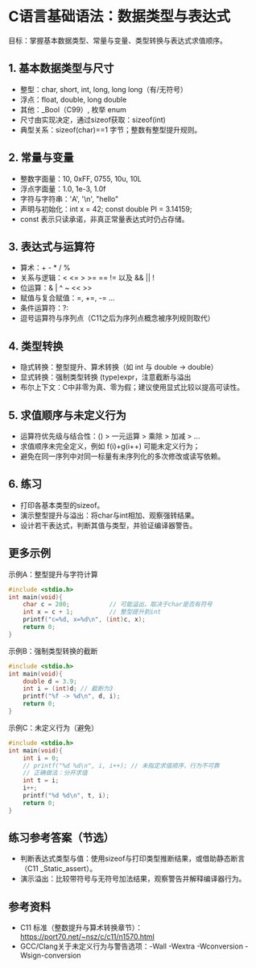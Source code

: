 # C语言基础语法：数据类型与表达式

目标：掌握基本数据类型、常量与变量、类型转换与表达式求值顺序。

## 1. 基本数据类型与尺寸
- 整型：char, short, int, long, long long（有/无符号）
- 浮点：float, double, long double
- 其他：_Bool（C99）, 枚举 enum
- 尺寸由实现决定，通过sizeof获取：sizeof(int)
- 典型关系：sizeof(char)==1 字节；整数有整型提升规则。

## 2. 常量与变量
- 整数字面量：10, 0xFF, 0755, 10u, 10L
- 浮点字面量：1.0, 1e-3, 1.0f
- 字符与字符串：'A', '\n', "hello"
- 声明与初始化：int x = 42; const double PI = 3.14159;
- const 表示只读承诺，非真正常量表达式时仍占存储。

## 3. 表达式与运算符
- 算术：+ - * / %
- 关系与逻辑：< <= > >= == != 以及 && || !
- 位运算：& | ^ ~ << >>
- 赋值与复合赋值：=, +=, -= ...
- 条件运算符：?:
- 逗号运算符与序列点（C11之后为序列点概念被序列规则取代）

## 4. 类型转换
- 隐式转换：整型提升、算术转换（如 int 与 double -> double）
- 显式转换：强制类型转换 (type)expr，注意截断与溢出
- 布尔上下文：C中非零为真、零为假；建议使用显式比较以提高可读性。

## 5. 求值顺序与未定义行为
- 运算符优先级与结合性：() > 一元运算 > 乘除 > 加减 > ...
- 求值顺序未完全定义，例如 f(i)+g(i++) 可能未定义行为；
- 避免在同一序列中对同一标量有未序列化的多次修改或读写依赖。

## 6. 练习
- 打印各基本类型的sizeof。
- 演示整型提升与溢出：将char与int相加、观察强转结果。
- 设计若干表达式，判断其值与类型，并验证编译器警告。

## 更多示例

示例A：整型提升与字符计算
```c
#include <stdio.h>
int main(void){
    char c = 200;           // 可能溢出，取决于char是否有符号
    int x = c + 1;          // 整型提升到int
    printf("c=%d, x=%d\n", (int)c, x);
    return 0;
}
```

示例B：强制类型转换的截断
```c
#include <stdio.h>
int main(void){
    double d = 3.9;
    int i = (int)d; // 截断为3
    printf("%f -> %d\n", d, i);
    return 0;
}
```

示例C：未定义行为（避免）
```c
#include <stdio.h>
int main(void){
    int i = 0;
    // printf("%d %d\n", i, i++); // 未指定求值顺序，行为不可靠
    // 正确做法：分开求值
    int t = i;
    i++;
    printf("%d %d\n", t, i);
    return 0;
}
```

## 练习参考答案（节选）
- 判断表达式类型与值：使用sizeof与打印类型推断结果，或借助静态断言（C11 _Static_assert）。
- 演示溢出：比较带符号与无符号加法结果，观察警告并解释编译器行为。

## 参考资料
- C11 标准（整数提升与算术转换章节）：https://port70.net/~nsz/c/c11/n1570.html
- GCC/Clang关于未定义行为与警告选项：-Wall -Wextra -Wconversion -Wsign-conversion